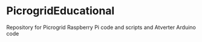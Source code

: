 # PicrogridEducational
Repository for Picrogrid Raspberry Pi code and scripts and Atverter Arduino code
